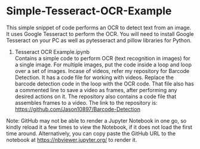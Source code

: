 # Simple-Tesseract-OCR-Example
This simple snippet of code performs an OCR to detect text from an image. It uses Google Tesseract to perform the OCR. You will need to install Google Tesseract on your PC as well as pytesseract and pillow libraries for Python. 

1. Tesseract OCR Example.ipynb
<br>Contains a simple code to perform OCR (text recognition in images) for a single image. For multiple images, put the code inside a loop and loop over a set of images. Incase of videos, refer my repository for Barcode Detection. It has a code file for working with videos. Replace the barcode detection code in the loop with the OCR code. That file also has a commented line to save a video as frames, after performing any desired actions on it. The repository also contains a code file that assembles frames to a video. The link to the repository is: https://github.com/Jason10897/Barcode-Detection

Note: GitHub may not be able to render a Jupyter Notebook in one go, so kindly reload it a few times to view the Notebook, if it does not load the first time around. Alternatively, you can copy paste the GitHub URL to the notebook at https://nbviewer.jupyter.org/ to render it.
